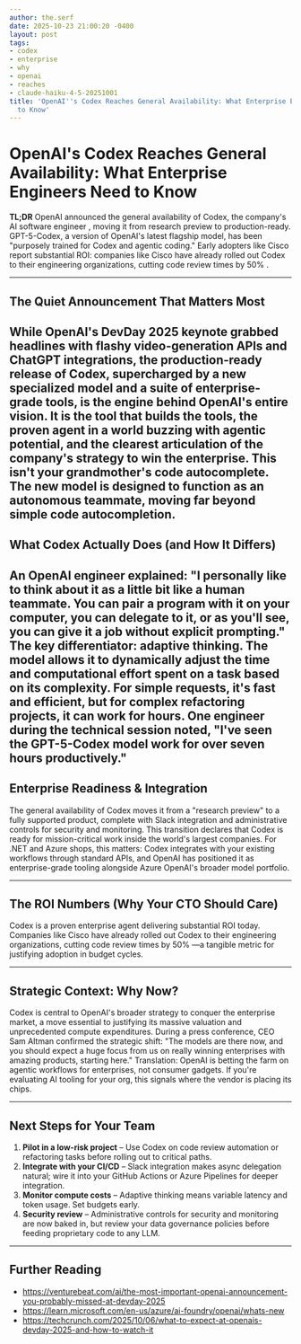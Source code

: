 ```yaml
---
author: the.serf
date: 2025-10-23 21:00:20 -0400
layout: post
tags:
- codex
- enterprise
- why
- openai
- reaches
- claude-haiku-4-5-20251001
title: 'OpenAI''s Codex Reaches General Availability: What Enterprise Engineers Need
  to Know'
---
```


# OpenAI's Codex Reaches General Availability: What Enterprise Engineers Need to Know

**TL;DR**
OpenAI announced the general availability of Codex, the company's AI software engineer
, moving it from research preview to production-ready.
GPT-5-Codex, a version of OpenAI's latest flagship model, has been "purposely trained for Codex and agentic coding."
Early adopters like Cisco report substantial ROI:
companies like Cisco have already rolled out Codex to their engineering organizations, cutting code review times by 50%
.

---

## The Quiet Announcement That Matters Most

While OpenAI's DevDay 2025 keynote grabbed headlines with flashy video-generation APIs and ChatGPT integrations,
the production-ready release of Codex, supercharged by a new specialized model and a suite of enterprise-grade tools, is the engine behind OpenAI's entire vision. It is the tool that builds the tools, the proven agent in a world buzzing with agentic potential, and the clearest articulation of the company's strategy to win the enterprise.
This isn't your grandmother's code autocomplete.
The new model is designed to function as an autonomous teammate, moving far beyond simple code autocompletion.
---

## What Codex Actually Does (and How It Differs)
An OpenAI engineer explained: "I personally like to think about it as a little bit like a human teammate. You can pair a program with it on your computer, you can delegate to it, or as you'll see, you can give it a job without explicit prompting."
The key differentiator: **adaptive thinking**.
The model allows it to dynamically adjust the time and computational effort spent on a task based on its complexity. For simple requests, it's fast and efficient, but for complex refactoring projects, it can work for hours.
One engineer during the technical session noted, "I've seen the GPT-5-Codex model work for over seven hours productively."
---

## Enterprise Readiness & Integration
The general availability of Codex moves it from a "research preview" to a fully supported product, complete with Slack integration and administrative controls for security and monitoring. This transition declares that Codex is ready for mission-critical work inside the world's largest companies.
For .NET and Azure shops, this matters: Codex integrates with your existing workflows through standard APIs, and OpenAI has positioned it as enterprise-grade tooling alongside Azure OpenAI's broader model portfolio.

---

## The ROI Numbers (Why Your CTO Should Care)
Codex is a proven enterprise agent delivering substantial ROI today. Companies like Cisco have already rolled out Codex to their engineering organizations, cutting code review times by 50%
—a tangible metric for justifying adoption in budget cycles.

---

## Strategic Context: Why Now?
Codex is central to OpenAI's broader strategy to conquer the enterprise market, a move essential to justifying its massive valuation and unprecedented compute expenditures. During a press conference, CEO Sam Altman confirmed the strategic shift: "The models are there now, and you should expect a huge focus from us on really winning enterprises with amazing products, starting here."
Translation: OpenAI is betting the farm on agentic workflows for enterprises, not consumer gadgets. If you're evaluating AI tooling for your org, this signals where the vendor is placing its chips.

---

## Next Steps for Your Team

1. **Pilot in a low-risk project** – Use Codex on code review automation or refactoring tasks before rolling out to critical paths.
2. **Integrate with your CI/CD** – Slack integration makes async delegation natural; wire it into your GitHub Actions or Azure Pipelines for deeper integration.
3. **Monitor compute costs** – Adaptive thinking means variable latency and token usage. Set budgets early.
4. **Security review** –
Administrative controls for security and monitoring
are now baked in, but review your data governance policies before feeding proprietary code to any LLM.

---

## Further Reading

- https://venturebeat.com/ai/the-most-important-openai-announcement-you-probably-missed-at-devday-2025
- https://learn.microsoft.com/en-us/azure/ai-foundry/openai/whats-new
- https://techcrunch.com/2025/10/06/what-to-expect-at-openais-devday-2025-and-how-to-watch-it